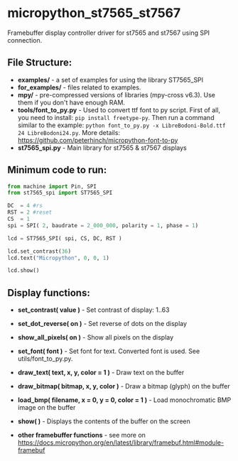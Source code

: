 # micropython_st7565_st7567
Framebuffer display controller driver for st7565 and st7567 using SPI connection.

## File Structure:
* **examples/** - a set of examples for using the library ST7565_SPI
* **for_examples/** - files related to examples.
* **mpy/** - pre-compressed versions of libraries (mpy-cross v6.3). Use them if you don't have enough RAM.
* **tools/font_to_py.py** - Used to convert ttf font to py script. First of all, you need to install: `pip install freetype-py`. Then run a command similar to the example: `python font_to_py.py -x LibreBodoni-Bold.ttf 24 LibreBodoni24.py`. More details: https://github.com/peterhinch/micropython-font-to-py
* **st7565_spi.py** - Main library for st7565 & st7567 displays

## Minimum code to run:
```python
from machine import Pin, SPI
from st7565_spi import ST7565_SPI

DC  = 4 #rs
RST = 2 #reset
CS  = 1
spi = SPI( 2, baudrate = 2_000_000, polarity = 1, phase = 1)

lcd = ST7565_SPI( spi, CS, DC, RST )

lcd.set_contrast(36)
lcd.text("Micropython", 0, 0, 1)

lcd.show()
```

## Display functions:
* **set_contrast( value )** - Set contrast of display: 1..63
* **set_dot_reverse( on )** - Set reverse of dots on the display
* **show_all_pixels( on )** - Show all pixels on the display
* **set_font( font )** - Set font for text. Converted font is used. See utils/font_to_py.py.
* **draw_text( text, x, y, color = 1 )** - Draw text on the buffer
* **draw_bitmap( bitmap, x, y, color )** - Draw a bitmap (glyph) on the buffer
* **load_bmp( filename, x = 0, y = 0, color = 1 )** - Load monochromatic BMP image on the buffer
* **show( )** - Displays the contents of the buffer on the screen

* **other framebuffer functions** - see more on https://docs.micropython.org/en/latest/library/framebuf.html#module-framebuf

